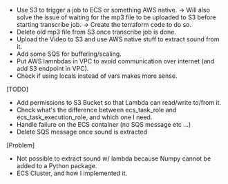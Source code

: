 - Use S3 to trigger a job to ECS or something AWS native.
 -> Will also solve the issue of waiting for the mp3 file to be uploaded to S3 before starting transcribe job.
 -> Create the terraform code to do so.
- Delete old mp3 file from S3 once transcribe job is done.
- Upload the Video to S3 and use AWS native stuff to extract sound from it.
- Add some SQS for buffering/scaling.
- Put AWS lamnbdas in VPC to avoid communication over internet (and add S3 endpoint in VPC).
- Check if using locals instead of vars makes more sense.

[TODO]
- Add permissions to S3 Bucket so that Lambda can read/write to/from it.
- Check what's the difference between ecs_task_role and ecs_task_execution_role, and which one I need.
- Handle failure on the ECS container (no SQS message etc ...)
- Delete SQS message once sound is extracted

[Problem]
- Not possible to extract sound w/ lambda because Numpy cannot be added to a Python package.
- ECS Cluster, and how I implemented it.